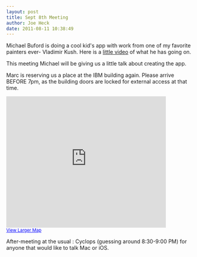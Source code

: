 ```yaml
--- 
layout: post
title: Sept 8th Meeting
author: Joe Heck
date: 2011-08-11 10:38:49
---
```


Michael Buford is doing a cool kid's app with work from one of my favorite painters ever- Vladimir Kush. Here is a [little video](http://www.youtube.com/watch?v=Kfo-__rFqG8) of what he has going on.

This meeting Michael will be giving us a little talk about creating the app.

Marc is reserving us a place at the IBM building again. Please arrive BEFORE 7pm, as the building doors are locked for external access at that time. 

<iframe width="425" height="350" frameborder="0" scrolling="no" marginheight="0" marginwidth="0" src="http://maps.google.com/maps?q=ibm+building+seattle&amp;hl=en&amp;fb=1&amp;gl=us&amp;cid=0,0,15502689648540491861&amp;vpsrc=0&amp;ie=UTF8&amp;ll=47.608449,-122.333043&amp;spn=0.006295,0.006295&amp;iwloc=A&amp;output=embed"></iframe><br />
<small><a href="http://maps.google.com/maps?q=ibm+building+seattle&amp;hl=en&amp;fb=1&amp;gl=us&amp;cid=0,0,15502689648540491861&amp;vpsrc=0&amp;ie=UTF8&amp;ll=47.608449,-122.333043&amp;spn=0.006295,0.006295&amp;iwloc=A&amp;source=embed" style="color:#0000FF;text-align:left">View Larger Map</a></small>

After-meeting at the usual : Cyclops (guessing around 8:30-9:00 PM) for anyone that would like to talk Mac or iOS.

